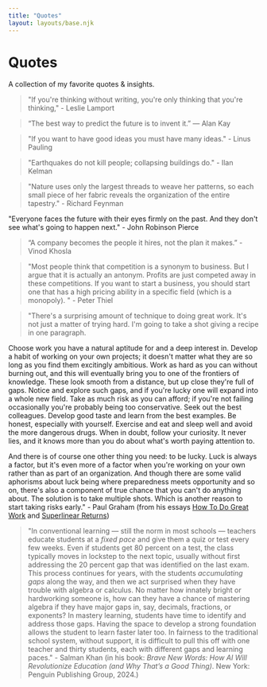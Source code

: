 ```yaml
---
title: "Quotes"
layout: layouts/base.njk
---
```


# Quotes

A collection of my favorite quotes & insights.

> "If you're thinking without writing, you're only thinking that you're thinking," - Leslie Lamport

> “The best way to predict the future is to invent it.” — Alan Kay  

> "If you want to have good ideas you must have many ideas." - Linus Pauling

> "Earthquakes do not kill people; collapsing buildings do." - Ilan Kelman

> "Nature uses only the largest threads to weave her patterns, so each small piece of her fabric reveals the organization of the entire tapestry." - Richard Feynman

"Everyone faces the future with their eyes firmly on the past. And they don't see what's going to happen next." - John Robinson Pierce

> “A company becomes the people it hires, not the plan it makes.” - Vinod Khosla

> "Most people think that competition is a synonym to business. But I argue that it is actually an antonym. Profits are just competed away in these competitions. If you want to start a business, you should start one that has a high pricing ability in a specific field (which is a monopoly). " - Peter Thiel

> "There's a surprising amount of technique to doing great work. It's not just a matter of trying hard. I'm going to take a shot giving a recipe in one paragraph.  

Choose work you have a natural aptitude for and a deep interest in. Develop a habit of working on your own projects; it doesn't matter what they are so long as you find them excitingly ambitious. Work as hard as you can without burning out, and this will eventually bring you to one of the frontiers of knowledge. These look smooth from a distance, but up close they're full of gaps. Notice and explore such gaps, and if you're lucky one will expand into a whole new field. Take as much risk as you can afford; if you're not failing occasionally you're probably being too conservative. Seek out the best colleagues. Develop good taste and learn from the best examples. Be honest, especially with yourself. Exercise and eat and sleep well and avoid the more dangerous drugs. When in doubt, follow your curiosity. It never lies, and it knows more than you do about what's worth paying attention to. 

And there is of course one other thing you need: to be lucky. Luck is always a factor, but it's even more of a factor when you're working on your own rather than as part of an organization. And though there are some valid aphorisms about luck being where preparedness meets opportunity and so on, there's also a component of true chance that you can't do anything about. The solution is to take multiple shots. Which is another reason to start taking risks early."
    - Paul Graham (from his essays [How To Do Great Work](https://www.paulgraham.com/greatwork.html) and [Superlinear Returns](https://www.paulgraham.com/superlinear.html))

> "In conventional learning — still the norm in most schools — teachers educate students at a _fixed pace_ and give them a quiz or test every few weeks. Even if students get 80 percent on a test, the class typically moves in lockstep to the next topic, usually without first addressing the 20 percent gap that was identified on the last exam. This process continues for years, with the students _accumulating gaps_ along the way, and then we act surprised when they have trouble with algebra or calculus. No matter how innately bright or hardworking someone is, how can they have a chance of mastering algebra if they have major gaps in, say, decimals, fractions, or exponents? In mastery learning, students have time to identify and address those gaps. Having the space to develop a strong foundation allows the student to learn faster later too. In fairness to the traditional school system, without support, it is difficult to pull this off with one teacher and thirty students, each with different gaps and learning paces." 
    - Salman Khan (in his book: _Brave New Words: How AI Will Revolutionize Education (and Why That’s a Good Thing)_. New York: Penguin Publishing Group, 2024.)